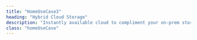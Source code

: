 ```yaml
---
title: "HomeUseCase3"
heading: "Hybrid Cloud Storage"
description: "Instantly available cloud to compliment your on-prem storage."
class: "homeUseCase"
---
```


